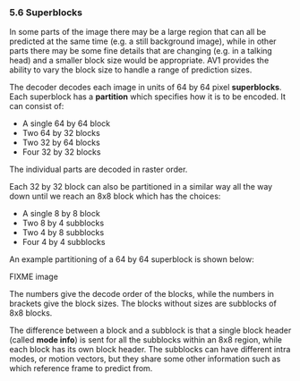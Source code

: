 ### 5.6 Superblocks

In some parts of the image there may be a large region that can all be predicted
at the same time (e.g. a still background image), while in other parts there may
be some fine details that are changing (e.g. in a talking head) and a smaller
block size would be appropriate. AV1 provides the ability to vary the block size
to handle a range of prediction sizes.

The decoder decodes each image in units of 64 by 64 pixel **superblocks**. Each
superblock has a **partition** which specifies how it is to be encoded. It can
consist of:

  * A single 64 by 64 block
  * Two 64 by 32 blocks
  * Two 32 by 64 blocks
  * Four 32 by 32 blocks

The individual parts are decoded in raster order.

Each 32 by 32 block can also be partitioned in a similar way all the way down
until we reach an 8x8 block which has the choices:

  * A single 8 by 8 block
  * Two 8 by 4 subblocks
  * Two 4 by 8 subblocks
  * Four 4 by 4 subblocks

An example partitioning of a 64 by 64 superblock is shown below:

FIXME image

The numbers give the decode order of the blocks, while the numbers in brackets
give the block sizes. The blocks without sizes are subblocks of 8x8 blocks.

The difference between a block and a subblock is that a single block header
(called **mode info**) is sent for all the subblocks within an 8x8 region,
while each block has its own block header. The subblocks can have different
intra modes, or motion vectors, but they share some other information such as
which reference frame to predict from.

